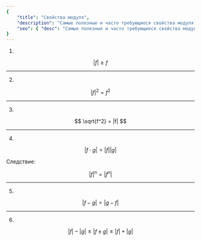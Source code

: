 ```yaml
---
{
    "title": "Свойства модуля",
    "description": "Самые полезные и часто требующиеся свойства модуля.",
    "seo": { "desc": "Самые полезные и часто требующиеся свойства модуля с подробными и понятными доказательствами." }
}
---
```


1.

$$ |f| \geq f $$

---

2.

$$ |f|^2 = f^2 $$

---

3.

$$ \sqrt{f^2} = |f| $$

---

4.

$$ |f\cdot g| = |f||g| $$

Следствие:

$$ |f|^n = |f^n| $$

---

5.

$$ |f-g| = |g-f| $$

---

6.

$$ |f| - |g| \leq |f\pm g| \leq |f| + |g| $$